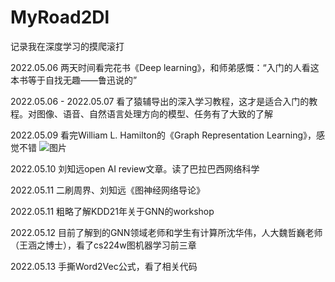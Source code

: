 # MyRoad2Dl
记录我在深度学习的摸爬滚打

2022.05.06 两天时间看完花书《Deep learning》，和师弟感慨：“入门的人看这本书等于自找无趣——鲁迅说的”

2022.05.06 - 2022.05.07 看了猿辅导出的深入学习教程，这才是适合入门的教程。对图像、语音、自然语言处理方向的模型、任务有了大致的了解

2022.05.09 看完William L. Hamilton的《Graph Representation Learning》，感觉不错
![图片](https://user-images.githubusercontent.com/40078776/168296026-293ac49b-bbf2-4018-878e-1ebc564698ff.png)

2022.05.10 刘知远open AI review文章。读了巴拉巴西网络科学

2022.05.11 二刷周界、刘知远《图神经网络导论》

2022.05.11 粗略了解KDD21年关于GNN的workshop

2022.05.12 目前了解到的GNN领域老师和学生有计算所沈华伟，人大魏哲巍老师（王涵之博士），看了cs224w图机器学习前三章

2022.05.13 手撕Word2Vec公式，看了相关代码
